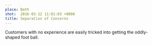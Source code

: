 ```yaml
---
place: Bath
shot:  2016-03-12 11:01:03 +0000
title: Separation of Concerns
---
```


Customers with no experience are easily tricked into getting the oddly-shaped foot ball.
